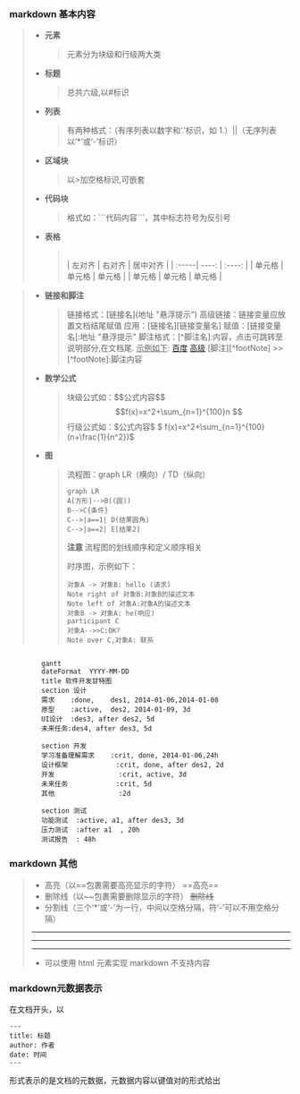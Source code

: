 ### markdown 基本内容

> - **元素**
>   > 元素分为块级和行级两大类
> - **标题**
>   > 总共六级,以#标识
> - **列表**
>   > 有两种格式：（有序列表以数字和‘.’标识，如 1.）||（无序列表以‘\*’或‘-’标识）
> - **区域块**
>   > 以\>加空格标识,可嵌套
> - **代码块**
>   > 格式如：\```代码内容```，其中标志符号为反引号
> - **表格**
>   > \
>   > | 左对齐 | 右对齐 | 居中对齐 |
>   > | :-----| ----: | :----: |
>   > | 单元格 | 单元格 | 单元格 |
>   > | 单元格 | 单元格 | 单元格 |

> - **链接和脚注**
>   > 链接格式：\[链接名](地址 "悬浮提示")
>   > 高级链接：链接变量应放置文档结尾赋值
>   > 应用：[链接名][链接变量名]
>   > 赋值：[链接变量名]:地址 "悬浮提示"
>   > 脚注格式：\[^脚注名]:内容，点击可跳转至说明部分,在文档尾.
>   > <u>示例如下</u>:
>   > [百度](baidu.com "悬浮提示") [高级][highLink] [脚注][^footNote] >>[^footNote]:脚注内容
> - **数学公式**
>   > 块级公式如：\$\$公式内容\$\$
>   > $$f(x)=x^2+\sum_{n=1}^{100}n $$
>   > 行级公式如：\$公式内容\$ $ f(x)=x^2+\sum_{n=1}^{100}(n+\frac{1}{n^2})$
> - **图**
>   > 流程图：graph LR（横向）/ TD（纵向）
>   >
>   > ```mermaid
>   > graph LR
>   > A[方形]-->B((圆))
>   > B-->C{条件}
>   > C-->|a==1| D(结果圆角)
>   > C-->|a==2| E[结果2]
>   > ```
>   > **注意** 流程图的划线顺序和定义顺序相关
>   >
>   > 时序图，示例如下：
>   >
>   > ```sequence
>   > 对象A -> 对象B: hello (请求)
>   > Note right of 对象B:对象B的描述文本
>   > Note left of 对象A:对象A的描述文本
>   > 对象B -> 对象A: he(响应)
>   > participant C
>   > 对象A-->>C:OK?
>   > Note over C,对象A: 联系
>   > ```

```mermaid

        gantt
        dateFormat  YYYY-MM-DD
        title 软件开发甘特图
        section 设计
        需求    :done,    des1, 2014-01-06,2014-01-08
        原型    :active,  des2, 2014-01-09, 3d
        UI设计  :des3, after des2, 5d
        未来任务:des4, after des3, 5d

        section 开发
        学习准备理解需求    :crit, done, 2014-01-06,24h
        设计框架            :crit, done, after des2, 2d
        开发                :crit, active, 3d
        未来任务            :crit, 5d
        其他                :2d

        section 测试
        功能测试  :active, a1, after des3, 3d
        压力测试  :after a1  , 20h
        测试报告  : 48h
```

### markdown 其他

> - 高亮（以==包裹需要高亮显示的字符）
>   ==高亮==
> - 删除线（以~~包裹需要删除显示的字符）
>   ~~删除线~~
> - 分割线（三个‘\*’或‘-’为一行，中间以空格分隔，符‘-’可以不用空格分隔）
>
> ---
>
> ---
>
> ---
>
> - 可以使用 html 元素实现 markdown 不支持内容

### markdown元数据表示
在文档开头，以
```
---
title: 标题
author: 作者
date: 时间
---
```
形式表示的是文档的元数据，元数据内容以键值对的形式给出

[highLink]: #标题1 "高级链接悬浮提示"
